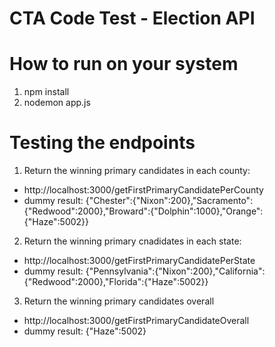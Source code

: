 # CTA Code Test - Election API

# How to run on your system
1. npm install
1. nodemon app.js

# Testing the endpoints
1. Return the winning primary candidates in each county: 
- http://localhost:3000/getFirstPrimaryCandidatePerCounty
- dummy result: {"Chester":{"Nixon":200},"Sacramento":{"Redwood":2000},"Broward":{"Dolphin":1000},"Orange":{"Haze":5002}}
2. Return the winning primary cnadidates in each state: 
- http://localhost:3000/getFirstPrimaryCandidatePerState
- dummy result: {"Pennsylvania":{"Nixon":200},"California":{"Redwood":2000},"Florida":{"Haze":5002}}
3. Return the winning primary candidates overall
- http://localhost:3000/getFirstPrimaryCandidateOverall
- dummy result: {"Haze":5002}

